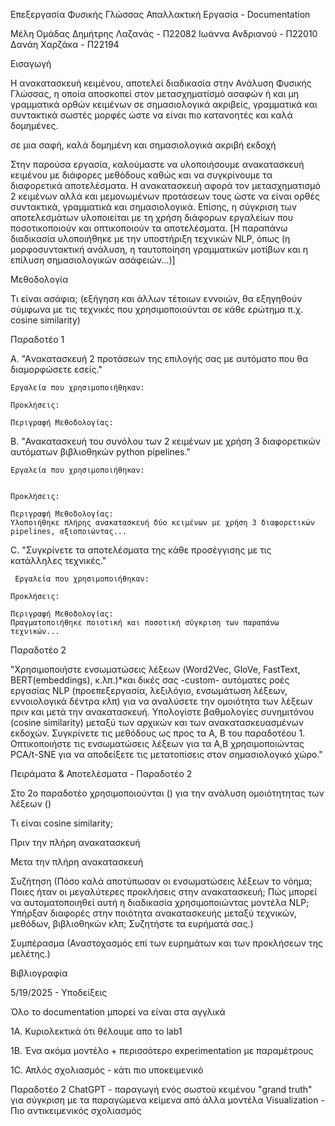 Επεξεργασία Φυσικής Γλώσσας
Απαλλακτική Εργασία - Documentation 

Μέλη Ομάδας 
Δημήτρης Λαζανάς - Π22082
Ιωάννα Ανδριανού - Π22010
Δανάη Χαρζάκα - Π22194

Εισαγωγή

Η ανακατασκευή κειμένου, αποτελεί διαδικασία στην Ανάλυση Φυσικής Γλώσσας, η οποία αποσκοπεί στον μετασχηματίσμό ασαφών ή και μη γραμματικά ορθών κειμένων σε σημασιολογικά ακριβείς, γραμματικά και συντακτικά σωστές μορφές ώστε να είναι πιο κατανοητές και καλά δομημένες. 

σε μια σαφή, καλά δομημένη και
σημασιολογικά ακριβή εκδοχή

Στην παρούσα εργασία, καλούμαστε να υλοποιήσουμε ανακατασκευή κειμένου με διάφορες μεθόδους καθώς και να συγκρίνουμε τα διαφορετικά αποτελέσματα. Η ανακατασκευή αφορά τον μετασχηματισμό 2  κειμένων αλλά και μεμονωμένων προτάσεων τους ώστε να είναι ορθές συντακτικά, γραμματικά και σημασιολογικά. Επίσης, η σύγκριση των αποτελεσμάτων υλοποιείται με τη χρήση διάφορων εργαλείων που ποσοτικοποιούν και οπτικοποιούν τα αποτελέσματα. 
[Η παραπάνω διαδικασία υλοποιήθηκε με την υποστήριξη τεχνικών NLP, όπως (η μορφοσυντακτική ανάλυση, η ταυτοποίηση γραμματικών μοτίβων και η επίλυση σημασιολογικών ασάφειών...)]

Μεθοδολογία

Τι είναι ασάφια;
(εξήγηση και άλλων τέτοιων εννοιών, θα εξηγηθούν σύμφωνα με τις τεχνικές που χρησιμοποιούνται σε κάθε ερώτημα π.χ. cosine similarity)

Παραδοτέο 1

A. "Aνακατασκευή 2 προτάσεων της επιλογής σας με αυτόματο που θα διαμορφώσετε εσείς."

    Εργαλεία που χρησιμοποιήθηκαν:

    Προκλήσεις:

    Περιγραφή Μεθοδολογίας:

B. "Ανακατασκευή του συνόλου των 2 κειμένων με χρήση 3 διαφορετικών αυτόματων βιβλιοθηκών python pipelines."

    Εργαλεία που χρησιμοποιήθηκαν:
     

    Προκλήσεις:

    Περιγραφή Μεθοδολογίας:
    Υλοποιήθηκε πλήρης ανακατασκευή δύο κειμένων με χρήση 3 διαφορετικών pipelines, αξιοποιώντας...

C. "Συγκρίνετε τα αποτελέσματα της κάθε προσέγγισης με τις κατάλληλες τεχνικές."

     Εργαλεία που χρησιμοποιήθηκαν:

    Προκλήσεις:

    Περιγραφή Μεθοδολογίας:
    Πραγματοποιήθηκε ποιοτική και ποσοτική σύγκριση των παραπάνω τεχνικών...

Παραδοτέο 2

"Χρησιμοποιήστε ενσωματώσεις λέξεων (Word2Vec, GloVe, FastText, BERT(embeddings), κ.λπ.)*και
δικές σας -custom- αυτόματες ροές εργασίας NLP (προεπεξεργασία, λεξιλόγιο, ενσωμάτωση
λέξεων, εννοιολογικά δέντρα κλπ) για να αναλύσετε την ομοιότητα των λέξεων πριν και μετά την
ανακατασκευή. Υπολογίστε βαθμολογίες συνημιτόνου (cosine similarity) μεταξύ των αρχικών και
των ανακατασκευασμένων εκδοχών. Συγκρίνετε τις μεθόδους ως προς τα A, B του παραδοτέου 1.
Οπτικοποιήστε τις ενσωματώσεις λέξεων για τα Α,B χρησιμοποιώντας PCA/t-SNE για να
αποδείξετε τις μετατοπίσεις στον σημασιολογικό χώρο."


Πειράματα & Αποτελέσματα - Παραδοτέο 2

Στο 2ο παραδοτέο χρησιμοποιούνται () για την ανάλυση ομοιότητητας των λέξεων ()

Τι είναι cosine similarity;

Πριν την πλήρη ανακατασκευή



Μετα την πλήρη ανακατασκευή



Συζήτηση
(Πόσο καλά αποτύπωσαν οι ενσωματώσεις λέξεων το νόημα;
Ποιες ήταν οι μεγαλύτερες προκλήσεις στην ανακατασκευή;
Πώς μπορεί να αυτοματοποιηθεί αυτή η διαδικασία χρησιμοποιώντας μοντέλα NLP;
Υπήρξαν διαφορές στην ποιότητα ανακατασκευής μεταξύ τεχνικών, μεθόδων, βιβλιοθηκών κλπ;
Συζητήστε τα ευρήματά σας.)

Συμπέρασμα
(Αναστοχασμός επί των ευρημάτων και των προκλήσεων της μελέτης.)

Βιβλιογραφία

5/19/2025 - Υποδείξεις

Όλο το documentation μπορεί να είναι στα αγγλικά

1Α. Κυριολεκτικά ότι θέλουμε απο το lab1

1B. Ένα ακόμα μοντέλο + περισσότερο experimentation με παραμέτρους

1C. Απλός σχολιασμός - κάτι πιο υποκειμενικό

Παραδοτέο 2
ChatGPT - παραγωγή ενός σωστού κειμένου "grand truth" για σύγκριση με τα παραγώμενα κείμενα από άλλα μοντέλα
Visualization - Πιο αντικειμενικός σχολιασμός


